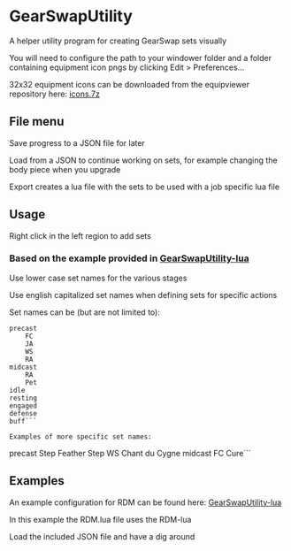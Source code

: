 # GearSwapUtility

A helper utility program for creating GearSwap sets visually

You will need to configure the path to your windower folder and a folder containing equipment icon pngs by clicking Edit > Preferences...

32x32 equipment icons can be downloaded from the equipviewer repository here: [icons.7z](https://github.com/ProjectTako/ffxi-addons/blob/master/equipviewerv2/windower/icons.7z)

## File menu

Save progress to a JSON file for later

Load from a JSON to continue working on sets, for example changing the body piece when you upgrade

Export creates a lua file with the sets to be used with a job specific lua file

## Usage

Right click in the left region to add sets

### Based on the example provided in [GearSwapUtility-lua](https://github.com/maverickdfz/GearSwapUtility-lua)

Use lower case set names for the various stages

Use english capitalized set names when defining sets for specific actions

Set names can be (but are not limited to):

```
precast
    FC
    JA
    WS
    RA
midcast
    RA
    Pet
idle
resting
engaged
defense
buff```

Examples of more specific set names:

```
precast
    Step
        Feather Step
    WS
        Chant du Cygne
midcast
    FC
        Cure```

## Examples

An example configuration for RDM can be found here: [GearSwapUtility-lua](https://github.com/maverickdfz/GearSwapUtility-lua)

In this example the RDM.lua file uses the RDM-lua

Load the included JSON file and have a dig around